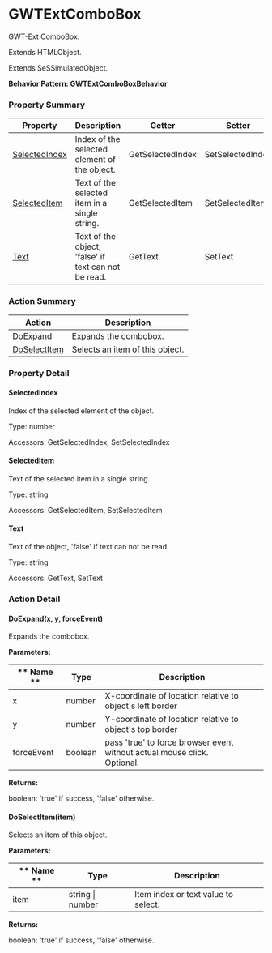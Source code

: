 # GWTExtComboBox

GWT-Ext ComboBox.
 
Extends HTMLObject.

Extends SeSSimulatedObject.





**Behavior Pattern: GWTExtComboBoxBehavior**


<!-- ============================== property summary ========================== -->

	

### Property Summary

| **Property** | **Description** | **Getter** | **Setter** |
| ------------ | --------------- | ---------- | ---------- |
| [SelectedIndex](#SelectedIndex) | Index of the selected element of the object. | GetSelectedIndex | SetSelectedIndex |
| [SelectedItem](#SelectedItem) | Text of the selected item in a single string. | GetSelectedItem | SetSelectedItem |
| [Text](#Text) | Text of the object, 'false' if text can not be read. | GetText | SetText |



	
<!-- ============================== action summary ========================== -->



### Action Summary

|  **Action** | **Description** | 
| ----------- | --------------- |
|	[DoExpand](#DoExpand) | Expands the combobox. |
|	[DoSelectItem](#DoSelectItem) | Selects an item of this object. |




<!-- ============================== property detail ========================== -->
	
### Property Detail
		
<a name="SelectedIndex"></a>
#### SelectedIndex


Index of the selected element of the object.

			
	
			
Type: number
			
			
Accessors: GetSelectedIndex, SetSelectedIndex
			
		
<a name="SelectedItem"></a>
#### SelectedItem


Text of the selected item in a single string.

			
	
			
Type: string
			
			
Accessors: GetSelectedItem, SetSelectedItem
			
		
<a name="Text"></a>
#### Text


Text of the object, 'false' if text can not be read.

			
	
			
Type: string
			
			
Accessors: GetText, SetText
			
		
	
	
<!-- ============================== action detail ========================== -->
	
### Action Detail
		
<a name="DoExpand"></a>    
#### DoExpand(x, y, forceEvent)

Expands the combobox.


**Parameters:**

|	** Name ** | **Type** | **Description** |
| ---------- | -------- | --------------- |
| x | number |	X-coordinate of location relative to object's left border |
| y | number |	Y-coordinate of location relative to object's top border |
| forceEvent | boolean |	pass 'true' to force browser event without actual mouse click.<br>Optional. |




**Returns:**

boolean: 'true' if success, 'false' otherwise.




<a name="DoSelectItem"></a>    
#### DoSelectItem(item)

Selects an item of this object.


**Parameters:**

|	** Name ** | **Type** | **Description** |
| ---------- | -------- | --------------- |
| item | string \| number |	Item index or text value  to select. |




**Returns:**

boolean: 'true' if success, 'false' otherwise.




	

